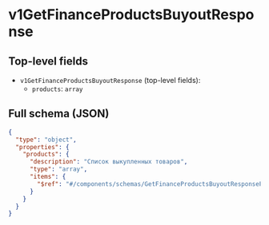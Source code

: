 # v1GetFinanceProductsBuyoutResponse

## Top-level fields
- `v1GetFinanceProductsBuyoutResponse` (top-level fields):
  - `products`: `array`

## Full schema (JSON)
```json
{
  "type": "object",
  "properties": {
    "products": {
      "description": "Список выкупленных товаров",
      "type": "array",
      "items": {
        "$ref": "#/components/schemas/GetFinanceProductsBuyoutResponseProduct"
      }
    }
  }
}
```
